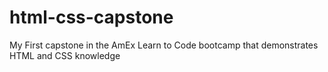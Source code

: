 # html-css-capstone
My First capstone in the AmEx Learn to Code bootcamp that demonstrates HTML and CSS knowledge
